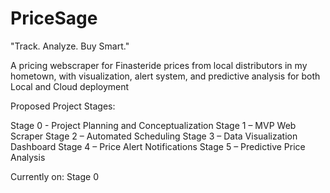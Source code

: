 # PriceSage

"Track. Analyze. Buy Smart."

A pricing webscraper for Finasteride prices from local distributors in my hometown, with visualization, alert system, and predictive analysis for both Local and Cloud deployment

Proposed Project Stages:

Stage 0 - Project Planning and Conceptualization
Stage 1 – MVP Web Scraper 
Stage 2 – Automated Scheduling
Stage 3 – Data Visualization Dashboard
Stage 4 – Price Alert Notifications
Stage 5 – Predictive Price Analysis


Currently on: Stage 0












